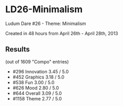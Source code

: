 LD26-Minimalism
===============

Ludum Dare #26 - Theme: Minimalism


Created in 48 hours from April 26th - April 28th, 2013


Results
---------------
(out of 1609 "Compo" entries)

- #296   Innovation  3.45 / 5.0
- #452   Graphics    3.18 / 5.0
- #538   Fun         3.00 / 5.0
- #626   Mood        2.80 / 5.0
- #644   Overall     3.09 / 5.0
- #1158  Theme       2.77 / 5.0

